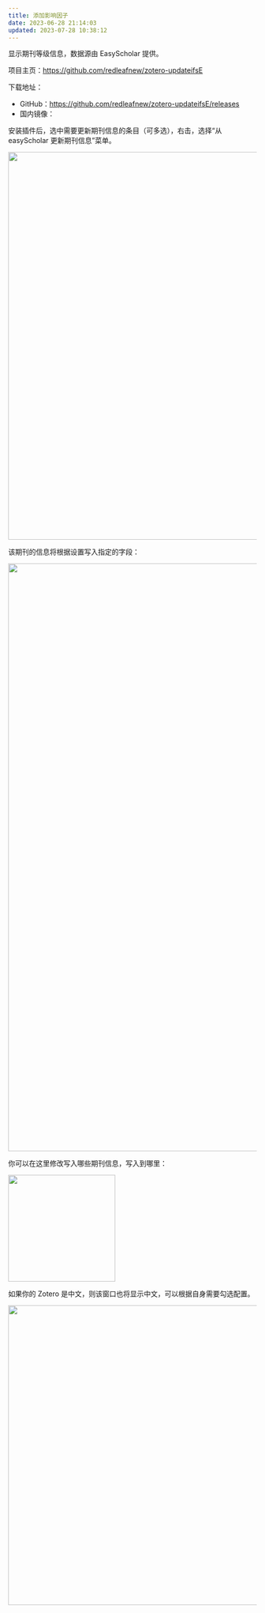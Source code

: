 ```yaml
---
title: 添加影响因子
date: 2023-06-28 21:14:03
updated: 2023-07-28 10:38:12
---
```


显示期刊等级信息，数据源由 EasyScholar 提供。

项目主页：<https://github.com/redleafnew/zotero-updateifsE>

下载地址：

- GitHub：<https://github.com/redleafnew/zotero-updateifsE/releases>
- 国内镜像：

安装插件后，选中需要更新期刊信息的条目（可多选），右击，选择“从 easyScholar 更新期刊信息”菜单。

<img src="assets/20230922T210607/20230922T210607_94098.png" width="784.5" id="uc5bf24d2" class="ne-image">

该期刊的信息将根据设置写入指定的字段：

<img src="assets/20230922T210607/20230922T210607_44667.png" width="1190" id="u4c2b987d" class="ne-image">

你可以在这里修改写入哪些期刊信息，写入到哪里：

<img src="assets/20230922T210607/20230922T210607_52320.png" width="216.5" id="u06fc6c97" class="ne-image">

如果你的 Zotero 是中文，则该窗口也将显示中文，可以根据自身需要勾选配置。

<img src="assets/20230922T210607/20230922T210607_02382.png" width="606.5" id="ue0cac5ab" class="ne-image">
